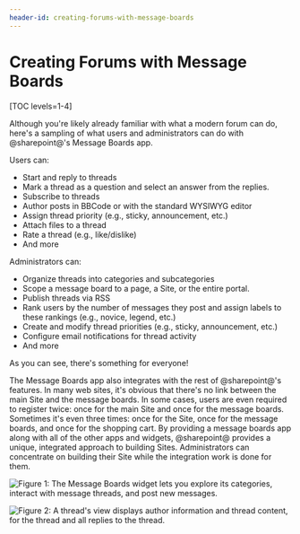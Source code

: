 ```yaml
---
header-id: creating-forums-with-message-boards
---
```


# Creating Forums with Message Boards

[TOC levels=1-4]

Although you're likely already familiar with what a modern forum can do, here's
a sampling of what users and administrators can do with @sharepoint@'s Message
Boards app. 

Users can: 

-   Start and reply to threads 
-   Mark a thread as a question and select an answer from the replies. 
-   Subscribe to threads 
-   Author posts in BBCode or with the standard WYSIWYG editor 
-   Assign thread priority (e.g., sticky, announcement, etc.)
-   Attach files to a thread
-   Rate a thread (e.g., like/dislike)
-   And more

Administrators can: 

-   Organize threads into categories and subcategories 
-   Scope a message board to a page, a Site, or the entire portal.
-   Publish threads via RSS
-   Rank users by the number of messages they post and assign labels to these 
    rankings (e.g., novice, legend, etc.) 
-   Create and modify thread priorities (e.g., sticky, announcement, etc.) 
-   Configure email notifications for thread activity 
-   And more 

As you can see, there's something for everyone! 

The Message Boards app also integrates with the rest of @sharepoint@'s features. 
In many web sites, it's obvious that there's no link between the main Site and 
the message boards. In some cases, users are even required to register twice: 
once for the main Site and once for the message boards. Sometimes it's even 
three times: once for the Site, once for the message boards, and once for the 
shopping cart. By providing a message boards app along with all of the other 
apps and widgets, @sharepoint@ provides a unique, integrated approach to building 
Sites. Administrators can concentrate on building their Site while the 
integration work is done for them. 

![Figure 1: The Message Boards widget lets you explore its categories, interact with message threads, and post new messages.](../../../../images/message-boards-category-threads.png)

![Figure 2: A thread's view displays author information and thread content, for the thread and all replies to the thread.](../../../../images/message-boards-participate-in-threads.png)

